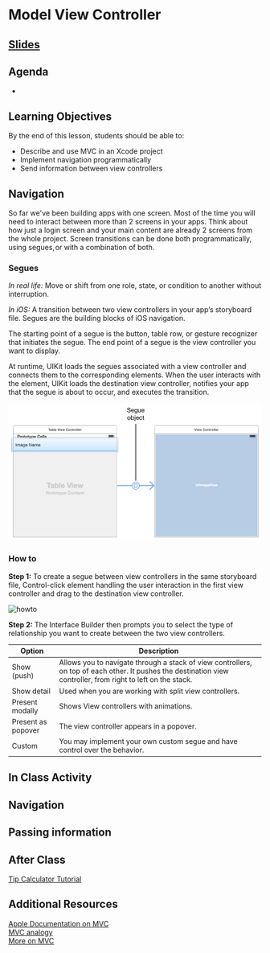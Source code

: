<!-- Run this slideshow via the following command: -->
<!-- reveal-md README.md -w -->

<!-- .slide: class="header" -->
# Model View Controller

## [Slides](https://make-school-courses.github.io/MOB-1.2-Introduction-to-iOS-Development/Slides/03-CodingConstraints/README.html ':ignore')

<!-- > -->

## Agenda

-

<!-- > -->

## Learning Objectives

By the end of this lesson, students should be able to:

- Describe and use MVC in an Xcode project
- Implement navigation programmatically
- Send information between view controllers

<!-- > -->

## Navigation

So far we've been building apps with one screen. Most of the time you will need to interact between more than 2 screens in your apps. Think about how just a login screen and your main content are already 2 screens from the whole project. Screen transitions can be done both programmatically, using segues, or with a combination of both.

### Segues

*In real life:* Move or shift from one role, state, or condition to another without interruption.

*In iOS:*  A transition between two view controllers in your app’s storyboard file. Segues are the building blocks of iOS navigation.

The starting point of a segue is the button, table row, or gesture recognizer that initiates the segue. The end point of a segue is the view controller you want to display.

At runtime, UIKit loads the segues associated with a view controller and connects them to the corresponding elements. When the user interacts with the element, UIKit loads the destination view controller, notifies your app that the segue is about to occur, and executes the transition.

![segue](assets/segue.png)

### How to

**Step 1:** To create a segue between view controllers in the same storyboard file, Control-click element handling the user interaction in the first view controller and drag to the destination view controller.

![howto](assets/target.png)

**Step 2:** The Interface Builder then prompts you to select the type of relationship you want to create between the two view controllers.

| **Option**          | **Description**                            |
| -------------       | -------------------------------------------|
| Show (push)         | Allows you to navigate through a stack of view controllers, on top of each other. It pushes the destination view controller, from right to left on the stack.   |
| Show detail         | Used when you are working with split view controllers.|
| Present modally     | Shows View controllers with animations.    |
| Present as popover  | The view controller appears in a popover.  |
| Custom              | You may implement your own custom segue and have control over the behavior.    |



<!-- > -->

## In Class Activity


<!-- > -->

## Navigation


<!-- > -->

## Passing information



<!-- > -->

## After Class

[Tip Calculator Tutorial](https://www.makeschool.com/online-courses/tutorials/build-a-tip-calculator-in-swift-4/intro-tip-calculator)

<!-- > -->

## Additional Resources

[Apple Documentation on MVC](https://developer.apple.com/library/content/documentation/General/Conceptual/DevPedia-CocoaCore/MVC.html)<br>
[MVC analogy](https://medium.freecodecamp.org/model-view-controller-mvc-explained-through-ordering-drinks-at-the-bar-efcba6255053)<br>
[More on MVC](https://codeburst.io/mvc-design-pattern-analogy-to-an-old-school-landline-3dcd2e994063)<br>
